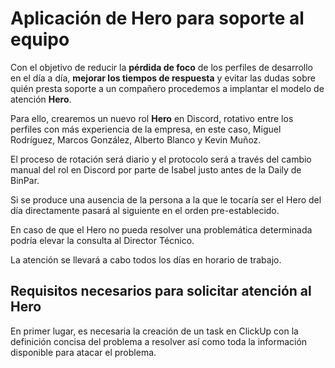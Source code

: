 # Aplicación de Hero para soporte al equipo

Con el objetivo de reducir la **pérdida de foco** de los perfiles de desarrollo en el día a día, **mejorar los tiempos de respuesta** y evitar las dudas 
sobre quién presta soporte a un compañero procedemos a implantar el modelo de atención **Hero**.

Para ello, crearemos un nuevo rol **Hero** en Discord, rotativo entre los perfiles con más experiencia de la empresa, en este caso, Miguel Rodríguez, Marcos González, 
Alberto Blanco y Kevin Muñoz.

El proceso de rotación será diario y el protocolo será a través del cambio manual del rol en Discord por parte de Isabel justo antes de la Daily de BinPar.

Si se produce una ausencia de la persona a la que le tocaría ser el Hero del día directamente pasará al siguiente en el orden pre-establecido.

En caso de que el Hero no pueda resolver una problemática determinada podría elevar la consulta al Director Técnico.

La atención se llevará a cabo todos los días en horario de trabajo.

## Requisitos necesarios para solicitar atención al Hero

En primer lugar, es necesaria la creación de un task en ClickUp con la definición concisa del problema a resolver así como toda la información disponible para
atacar el problema.
